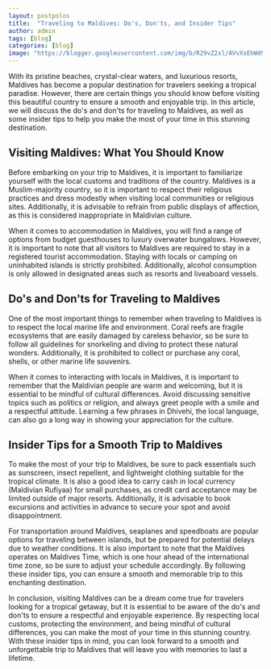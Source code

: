 ```yaml
---
layout: postpolos
title:  "Traveling to Maldives: Do's, Don'ts, and Insider Tips"
author: admin
tags: [blog]
categories: [blog]
image: "https://blogger.googleusercontent.com/img/b/R29vZ2xl/AVvXsEhWd9WFIfFfzGW0oeMB2q4VXPSlFXlfXWid5AbxH3VtuqSGZeWO7vXSuFLi6EMIWTiD1Tx8CtO3B_I_r04Yv3vfGkY6cCvw-be-rrR9aTTJQVV232jzeyEIRZw9ebDwo5GQ71L9HL63_Bys7SYJ2H5L9hTnC5QiwOLo14zfYdGLMIsz3j4DvKcKA99uwfJS/s1600/20240406_182005.jpg"
---
```


<p>With its pristine beaches, crystal-clear waters, and luxurious resorts, Maldives has become a popular destination for travelers seeking a tropical paradise. However, there are certain things you should know before visiting this beautiful country to ensure a smooth and enjoyable trip. In this article, we will discuss the do's and don'ts for traveling to Maldives, as well as some insider tips to help you make the most of your time in this stunning destination.</p>
<h2>Visiting Maldives: What You Should Know</h2>
<p>Before embarking on your trip to Maldives, it is important to familiarize yourself with the local customs and traditions of the country. Maldives is a Muslim-majority country, so it is important to respect their religious practices and dress modestly when visiting local communities or religious sites. Additionally, it is advisable to refrain from public displays of affection, as this is considered inappropriate in Maldivian culture.</p>
<p>When it comes to accommodation in Maldives, you will find a range of options from budget guesthouses to luxury overwater bungalows. However, it is important to note that all visitors to Maldives are required to stay in a registered tourist accommodation. Staying with locals or camping on uninhabited islands is strictly prohibited. Additionally, alcohol consumption is only allowed in designated areas such as resorts and liveaboard vessels.</p>
<h2>Do's and Don'ts for Traveling to Maldives</h2>
<p>One of the most important things to remember when traveling to Maldives is to respect the local marine life and environment. Coral reefs are fragile ecosystems that are easily damaged by careless behavior, so be sure to follow all guidelines for snorkeling and diving to protect these natural wonders. Additionally, it is prohibited to collect or purchase any coral, shells, or other marine life souvenirs.</p>
<p>When it comes to interacting with locals in Maldives, it is important to remember that the Maldivian people are warm and welcoming, but it is essential to be mindful of cultural differences. Avoid discussing sensitive topics such as politics or religion, and always greet people with a smile and a respectful attitude. Learning a few phrases in Dhivehi, the local language, can also go a long way in showing your appreciation for the culture.</p>
<h2>Insider Tips for a Smooth Trip to Maldives</h2>
<p>To make the most of your trip to Maldives, be sure to pack essentials such as sunscreen, insect repellent, and lightweight clothing suitable for the tropical climate. It is also a good idea to carry cash in local currency (Maldivian Rufiyaa) for small purchases, as credit card acceptance may be limited outside of major resorts. Additionally, it is advisable to book excursions and activities in advance to secure your spot and avoid disappointment.</p>
<p>For transportation around Maldives, seaplanes and speedboats are popular options for traveling between islands, but be prepared for potential delays due to weather conditions. It is also important to note that the Maldives operates on Maldives Time, which is one hour ahead of the international time zone, so be sure to adjust your schedule accordingly. By following these insider tips, you can ensure a smooth and memorable trip to this enchanting destination.</p>
<p>In conclusion, visiting Maldives can be a dream come true for travelers looking for a tropical getaway, but it is essential to be aware of the do's and don'ts to ensure a respectful and enjoyable experience. By respecting local customs, protecting the environment, and being mindful of cultural differences, you can make the most of your time in this stunning country. With these insider tips in mind, you can look forward to a smooth and unforgettable trip to Maldives that will leave you with memories to last a lifetime.</p>
